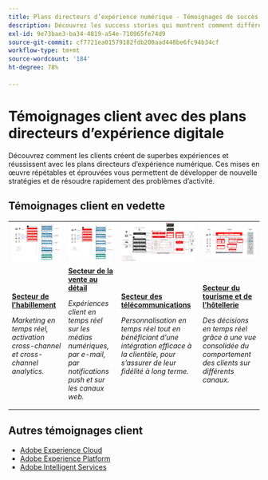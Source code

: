```yaml
---
title: Plans directeurs d’expérience numérique - Témoignages de succès du secteur
description: Découvrez les success stories qui montrent comment différents secteurs réalisent de la valeur commerciale à l’aide d’applications Experience Cloud, optimisées par Adobe Experience Platform.
exl-id: 9e73bae3-ba34-4819-a54e-710965fe74d9
source-git-commit: cf7721ea01579182fdb200aad448be6fc94b34cf
workflow-type: tm+mt
source-wordcount: '184'
ht-degree: 78%

---
```


# Témoignages client avec des plans directeurs d’expérience digitale

Découvrez comment les clients créent de superbes expériences et réussissent avec les plans directeurs d’expérience numérique. Ces mises en œuvre répétables et éprouvées vous permettent de développer de nouvelle stratégies et de résoudre rapidement des problèmes d’activité.

## Témoignages client en vedette

<table style="table-layout:fixed">
<tr>
  <td>
    <a href="https://experienceleague.adobe.com/docs/blueprints-learn/architecture/vertical-blueprints/apparel.html?lang=fr"><img alt="miniature représentant le secteur de l’habillement utilisant les plans directeurs d’activation d’audiences, de Customer Journey Analytics et de parcours client" src="../experience-platform/assets/aep+apps.svg" /></a>
    </td>
  <td>
    <a href="https://experienceleague.adobe.com/docs/blueprints-learn/architecture/vertical-blueprints/retail.html?lang=fr"><img alt="miniature représentant le secteur de la vente au détail utilisant l’activation des données en ligne et hors ligne et les plans directeurs Journey Optimizer" src="../experience-platform/assets/aep+apps.svg" /></a>

</td>
  <td>
    <a href="https://experienceleague.adobe.com/docs/blueprints-learn/architecture/vertical-blueprints/telecommunications.html?lang=fr"><img alt="miniature représentant le plan directeur Journey Optimizer" src="../customer-journeys/assets/ajo-architecture.svg" /></a>
  </td>
  <td>
    <a href="https://experienceleague.adobe.com/docs/blueprints-learn/architecture/vertical-blueprints/travel-hospitality.html?lang=fr"><img alt="miniature représentant le plan directeur d’activation des données en ligne/hors ligne" src="../audience-activation/assets/known_activation.svg" /></a>
  </td>
</tr>
<tr>
  <td>
    <div><a href="https://experienceleague.adobe.com/docs/blueprints-learn/architecture/vertical-blueprints/apparel.html?lang=fr"><strong>Secteur de l’habillement</strong></a></div>
    <p><em>Marketing en temps réel, activation cross-channel et cross-channel analytics.</em></p>
  </td>
  <td>
    <div><a href="https://experienceleague.adobe.com/docs/blueprints-learn/architecture/vertical-blueprints/retail.html?lang=fr"><strong>Secteur de la vente au détail</strong></a></div>
    <p><em>Expériences client en temps réel sur les médias numériques, par e-mail, par notifications push et sur les canaux web.</em></p>
  </td>
  <td>
    <div><a href="https://experienceleague.adobe.com/docs/blueprints-learn/architecture/vertical-blueprints/telecommunications.html?lang=fr"><strong>Secteur des télécommunications</strong></a></div>
    <p><em>Personnalisation en temps réel tout en bénéficiant d’une intégration efficace à la clientèle, pour s’assurer de leur fidélité à long terme.</em></p>
  </td>
  <td>
    <div><a href="https://experienceleague.adobe.com/docs/blueprints-learn/architecture/vertical-blueprints/travel-hospitality.html?lang=fr"><strong>Secteur du tourisme et de l’hôtellerie</strong></a></div>
    <p><em>Des décisions en temps réel grâce à une vue consolidée du comportement des clients sur différents canaux.</em></p>
  </td>
</tr>
</table>

## Autres témoignages client

* <a href="https://business.adobe.com/customer-success-stories/index.html?Products+%26+Services=Experience">Adobe Experience Cloud</a>
* <a href="https://business.adobe.com/customer-success-stories/index.html?Products+%26+Services=Experience+Platform">Adobe Experience Platform</a>
* <a href="https://business.adobe.com/customer-success-stories/index.html?Products+%26+Services=Intelligent+Services">Adobe Intelligent Services</a>
